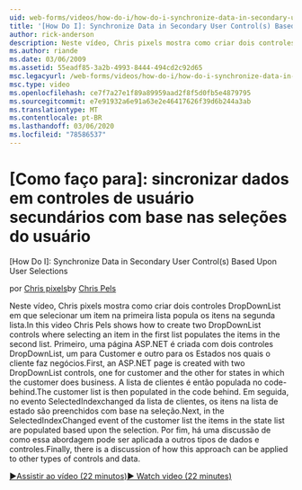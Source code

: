 ```yaml
---
uid: web-forms/videos/how-do-i/how-do-i-synchronize-data-in-secondary-user-controls-based-upon-user-selections
title: '[How Do I]: Synchronize Data in Secondary User Control(s) Based Upon User Selections | Microsoft Docs'
author: rick-anderson
description: Neste vídeo, Chris pixels mostra como criar dois controles DropDownList em que selecionar um item na primeira lista popula os itens na segunda lista. Firs...
ms.author: riande
ms.date: 03/06/2009
ms.assetid: 55eadf85-3a2b-4993-8444-494cd2c92d65
msc.legacyurl: /web-forms/videos/how-do-i/how-do-i-synchronize-data-in-secondary-user-controls-based-upon-user-selections
msc.type: video
ms.openlocfilehash: ce7f7a27e1f89a89959aad2f8f5d0fb5e4879795
ms.sourcegitcommit: e7e91932a6e91a63e2e46417626f39d6b244a3ab
ms.translationtype: MT
ms.contentlocale: pt-BR
ms.lasthandoff: 03/06/2020
ms.locfileid: "78586537"
---
```

# <a name="how-do-i-synchronize-data-in-secondary-user-controls-based-upon-user-selections"></a>[Como faço para]: sincronizar dados em controles de usuário secundários com base nas seleções do usuário
[How Do I]: Synchronize Data in Secondary User Control(s) Based Upon User Selections

<span data-ttu-id="7dfa5-104">por [Chris pixels](https://twitter.com/chrispels)</span><span class="sxs-lookup"><span data-stu-id="7dfa5-104">by [Chris Pels](https://twitter.com/chrispels)</span></span>

<span data-ttu-id="7dfa5-105">Neste vídeo, Chris pixels mostra como criar dois controles DropDownList em que selecionar um item na primeira lista popula os itens na segunda lista.</span><span class="sxs-lookup"><span data-stu-id="7dfa5-105">In this video Chris Pels shows how to create two DropDownList controls where selecting an item in the first list populates the items in the second list.</span></span> <span data-ttu-id="7dfa5-106">Primeiro, uma página ASP.NET é criada com dois controles DropDownList, um para Customer e outro para os Estados nos quais o cliente faz negócios.</span><span class="sxs-lookup"><span data-stu-id="7dfa5-106">First, an ASP.NET page is created with two DropDownList controls, one for customer and the other for states in which the customer does business.</span></span> <span data-ttu-id="7dfa5-107">A lista de clientes é então populada no code-behind.</span><span class="sxs-lookup"><span data-stu-id="7dfa5-107">The customer list is then populated in the code behind.</span></span> <span data-ttu-id="7dfa5-108">Em seguida, no evento SelectedIndexchanged da lista de clientes, os itens na lista de estado são preenchidos com base na seleção.</span><span class="sxs-lookup"><span data-stu-id="7dfa5-108">Next, in the SelectedIndexChanged event of the customer list the items in the state list are populated based upon the selection.</span></span> <span data-ttu-id="7dfa5-109">Por fim, há uma discussão de como essa abordagem pode ser aplicada a outros tipos de dados e controles.</span><span class="sxs-lookup"><span data-stu-id="7dfa5-109">Finally, there is a discussion of how this approach can be applied to other types of controls and data.</span></span>

[<span data-ttu-id="7dfa5-110">&#9654;Assistir ao vídeo (22 minutos)</span><span class="sxs-lookup"><span data-stu-id="7dfa5-110">&#9654; Watch video (22 minutes)</span></span>](https://channel9.msdn.com/Blogs/ASP-NET-Site-Videos/how-do-i-synchronize-data-in-secondary-user-controls-based-upon-user-selections)
